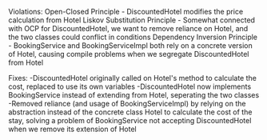 Violations:
Open-Closed Principle - DiscountedHotel modifies the price calculation from Hotel
Liskov Substitution Principle - Somewhat connected with OCP for DiscountedHotel, we want to remove reliance on Hotel, and the two classes could conflict in conditions
Dependency Inversion Principle - BookingService and BookingServiceImpl both rely on a concrete version of Hotel, causing compile problems
when we segregate DiscountedHotel from Hotel

Fixes:
-DiscountedHotel originally called on Hotel's method to calculate the cost, replaced to use its own variables
-DiscountedHotel now implements BookingService instead of extending from Hotel, seperating the two classes
-Removed reliance (and usage of BookingServiceImpl) by relying on the abstraction instead of the concrete class Hotel to calculate
the cost of the stay, solving a problem of BookingService not accepting DiscountedHotel when we remove its extension of Hotel
